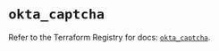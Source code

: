 # `okta_captcha`

Refer to the Terraform Registry for docs: [`okta_captcha`](https://registry.terraform.io/providers/okta/okta/4.7.0/docs/resources/captcha).
